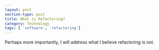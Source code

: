 ```yaml
---
layout: post
section-type: post
title: What is Refactoring?
category: Technology
tags: [ 'software', 'refactoring']
---
```


Perhaps more importantly, I will address what I believe refactoring is not.